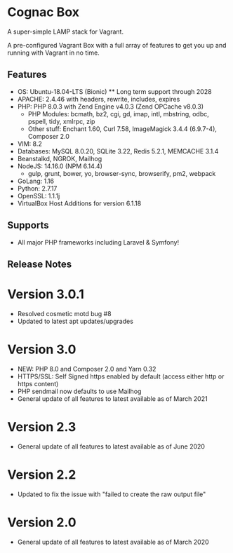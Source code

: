 # Cognac Box

A super-simple LAMP stack for Vagrant.

A pre-configured Vagrant Box with a full array of features to get you up and running with Vagrant in no time.


## Features

* OS: Ubuntu-18.04-LTS (Bionic) ** Long term support through 2028
* APACHE: 2.4.46 with headers, rewrite, includes, expires
* PHP: PHP 8.0.3 with Zend Engine v4.0.3 (Zend OPCache v8.0.3)
  * PHP Modules: bcmath, bz2, cgi, gd, imap, intl, mbstring, odbc, pspell, tidy, xmlrpc, zip
  * Other stuff: Enchant 1.60, Curl 7.58, ImageMagick 3.4.4 (6.9.7-4), Composer 2.0
* VIM: 8.2
* Databases: MySQL 8.0.20, SQLite 3.22, Redis 5.2.1, MEMCACHE 3.1.4
* Beanstalkd, NGROK,  Mailhog
* NodeJS: 14.16.0 (NPM 6.14.4)
  * gulp, grunt, bower, yo, browser-sync, browserify, pm2, webpack
* GoLang: 1.16
* Python: 2.7.17
* OpenSSL: 1.1.1j
* VirtualBox Host Additions for version 6.1.18


## Supports
* All major PHP frameworks including Laravel & Symfony!


## Release Notes

# Version 3.0.1
* Resolved cosmetic motd bug #8
* Updated to latest apt updates/upgrades

# Version 3.0
* NEW: PHP 8.0 and Composer 2.0 and Yarn 0.32
* HTTPS/SSL: Self Signed https enabled by default (access either http or https content)
* PHP sendmail now defaults to use Mailhog 
* General update of all features to latest available as of March 2021

# Version 2.3
* General update of all features to latest available as of June 2020

# Version 2.2
* Updated to fix the issue with "failed to create the raw output file"

# Version 2.0
* General update of all features to latest available as of March 2020

